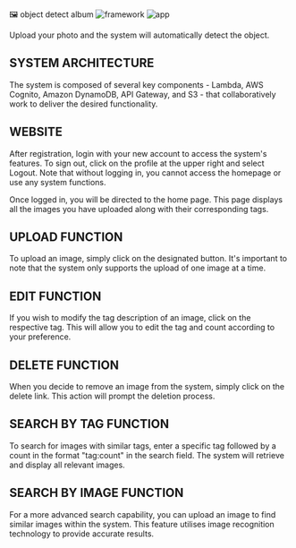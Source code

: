 🖼️ object detect album
![framework](https://i.imgur.com/8ah2M8c.png)
![app]([https://i.imgur.com/8ah2M8c.png](https://shiki65536.github.io/img/posts/object-detect.gif))

Upload your photo and the system will automatically detect the object.

## SYSTEM ARCHITECTURE

The system is composed of several key components - Lambda, AWS Cognito, Amazon DynamoDB, API Gateway, and S3 - that collaboratively work to deliver the desired functionality.

## WEBSITE

After registration, login with your new account to access the system's features. To sign out, click on the profile at the upper right and select Logout.
Note that without logging in, you cannot access the homepage or use any system functions.

Once logged in, you will be directed to the home page. This page displays all the images you have uploaded along with their corresponding tags.

## UPLOAD FUNCTION

To upload an image, simply click on the designated button. It's important to note that the system only supports the upload of one image at a time.

## EDIT FUNCTION

If you wish to modify the tag description of an image, click on the respective tag. This will allow you to edit the tag and count according to your preference.

## DELETE FUNCTION

When you decide to remove an image from the system, simply click on the delete link. This action will prompt the deletion process.

## SEARCH BY TAG FUNCTION

To search for images with similar tags, enter a specific tag followed by a count in the format "tag:count" in the search field. The system will retrieve and display all relevant images.

## SEARCH BY IMAGE FUNCTION

For a more advanced search capability, you can upload an image to find similar images within the system.
This feature utilises image recognition technology to provide accurate results.
